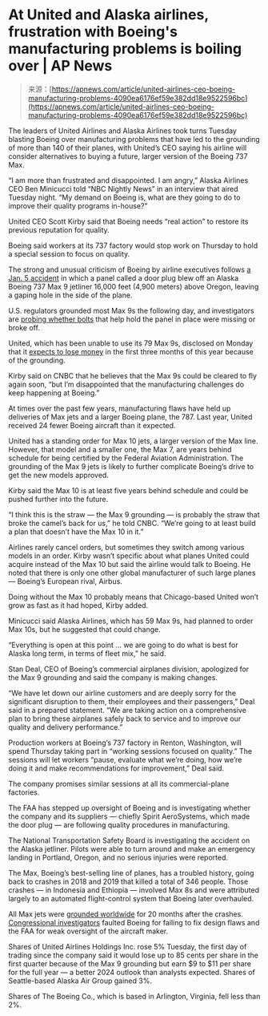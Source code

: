 <!--yml
category: 未分类
date: 2024-05-27 15:03:01
-->

# At United and Alaska airlines, frustration with Boeing's manufacturing problems is boiling over | AP News

> 来源：[https://apnews.com/article/united-airlines-ceo-boeing-manufacturing-problems-4090ea6176ef59e382dd18e9522596bc](https://apnews.com/article/united-airlines-ceo-boeing-manufacturing-problems-4090ea6176ef59e382dd18e9522596bc)

The leaders of United Airlines and Alaska Airlines took turns Tuesday blasting Boeing over manufacturing problems that have led to the grounding of more than 140 of their planes, with United’s CEO saying his airline will consider alternatives to buying a future, larger version of the Boeing 737 Max.

“I am more than frustrated and disappointed. I am angry,” Alaska Airlines CEO Ben Minicucci told “NBC Nightly News” in an interview that aired Tuesday night. “My demand on Boeing is, what are they going to do to improve their quality programs in-house?”

United CEO Scott Kirby said that Boeing needs “real action” to restore its previous reputation for quality.

Boeing said workers at its 737 factory would stop work on Thursday to hold a special session to focus on quality.

The strong and unusual criticism of Boeing by airline executives follows [a Jan. 5 accident](https://apnews.com/article/boeing-max-emergency-landing-alaska-airlines-79bc1ea98ee7fbc6edf46aff9319775b) in which a panel called a door plug blew off an Alaska Boeing 737 Max 9 jetliner 16,000 feet (4,900 meters) above Oregon, leaving a gaping hole in the side of the plane.

U.S. regulators grounded most Max 9s the following day, and investigators are [probing whether bolts](https://apnews.com/article/boeing-investigation-ntsb-safety-airplanes-d9e28fe1a11dafe4f639268504bdb85f) that help hold the panel in place were missing or broke off.

United, which has been unable to use its 79 Max 9s, disclosed on Monday that it [expects to lose money](https://apnews.com/article/united-airlines-profit-outlook-loss-e2418343cf42b1efa40b4eadf6d89fec) in the first three months of this year because of the grounding.

Kirby said on CNBC that he believes that the Max 9s could be cleared to fly again soon, “but I’m disappointed that the manufacturing challenges do keep happening at Boeing.”

At times over the past few years, manufacturing flaws have held up deliveries of Max jets and a larger Boeing plane, the 787\. Last year, United received 24 fewer Boeing aircraft than it expected.

United has a standing order for Max 10 jets, a larger version of the Max line. However, that model and a smaller one, the Max 7, are years behind schedule for being certified by the Federal Aviation Administration. The grounding of the Max 9 jets is likely to further complicate Boeing’s drive to get the new models approved.

Kirby said the Max 10 is at least five years behind schedule and could be pushed further into the future.

“I think this is the straw — the Max 9 grounding — is probably the straw that broke the camel’s back for us,” he told CNBC. “We’re going to at least build a plan that doesn’t have the Max 10 in it.”

Airlines rarely cancel orders, but sometimes they switch among various models in an order. Kirby wasn’t specific about what planes United could acquire instead of the Max 10 but said the airline would talk to Boeing. He noted that there is only one other global manufacturer of such large planes — Boeing’s European rival, Airbus.

Doing without the Max 10 probably means that Chicago-based United won’t grow as fast as it had hoped, Kirby added.

Minicucci said Alaska Airlines, which has 59 Max 9s, had planned to order Max 10s, but he suggested that could change.

“Everything is open at this point ... we are going to do what is best for Alaska long term, in terms of fleet mix,” he said.

Stan Deal, CEO of Boeing’s commercial airplanes division, apologized for the Max 9 grounding and said the company is making changes.

“We have let down our airline customers and are deeply sorry for the significant disruption to them, their employees and their passengers,” Deal said in a prepared statement. “We are taking action on a comprehensive plan to bring these airplanes safely back to service and to improve our quality and delivery performance.”

Production workers at Boeing’s 737 factory in Renton, Washington, will spend Thursday taking part in “working sessions focused on quality.” The sessions will let workers “pause, evaluate what we’re doing, how we’re doing it and make recommendations for improvement,” Deal said.

The company promises similar sessions at all its commercial-plane factories.

The FAA has stepped up oversight of Boeing and is investigating whether the company and its suppliers — chiefly Spirit AeroSystems, which made the door plug — are following quality procedures in manufacturing.

The National Transportation Safety Board is investigating the accident on the Alaska jetliner. Pilots were able to turn around and make an emergency landing in Portland, Oregon, and no serious injuries were reported.

The Max, Boeing’s best-selling line of planes, has a troubled history, going back to crashes in 2018 and 2019 that killed a total of 346 people. Those crashes — in Indonesia and Ethiopia — involved Max 8s and were attributed largely to an automated flight-control system that Boeing later overhauled.

All Max jets were [grounded worldwide](https://apnews.com/article/technology-steve-dickson-coronavirus-pandemic-airlines-c7fb5a10cc92354a792fd19d0028cf68) for 20 months after the crashes. [Congressional investigators](https://apnews.com/article/transportation-b5ea783d264186697388c599176cb9bd) faulted Boeing for failing to fix design flaws and the FAA for weak oversight of the aircraft maker.

Shares of United Airlines Holdings Inc. rose 5% Tuesday, the first day of trading since the company said it would lose up to 85 cents per share in the first quarter because of the Max 9 grounding but earn $9 to $11 per share for the full year — a better 2024 outlook than analysts expected. Shares of Seattle-based Alaska Air Group gained 3%.

Shares of The Boeing Co., which is based in Arlington, Virginia, fell less than 2%.